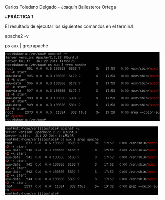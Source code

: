Carlos Toledano Delgado - 
Joaquín Ballesteros Ortega

#**PRÁCTICA 1**

El resultado de ejecutar los siguientes comandos en el terminal:

apache2 -v

ps aux | grep apache

![Máquina 1](https://github.com/carlillostole/Carlillostole-swap/blob/master/PRACTICA1/img/1.png?raw=true)

![Máquina 2](https://github.com/carlillostole/Carlillostole-swap/blob/master/PRACTICA1/img/2.png?raw=true)


